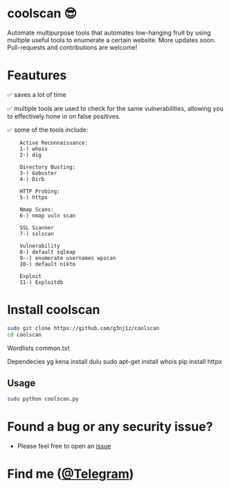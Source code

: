 # coolscan :sunglasses:
Automate multipurpose tools that automates low-hanging fruit by using multiple useful tools to enumerate a certain website. More updates soon. Pull-requests and contributions are welcome!

# Feautures
:white_check_mark: saves a lot of time

:white_check_mark: multiple tools are used to check for the same vulnerabilities, allowing you to effectively hone in on false positives.

:white_check_mark: some of the tools include:

        Active Reconnaissance:
        1-) whois
        2-) dig
     
        Directory Busting:
        3-) Gobuster
        4-) Dirb

        HTTP Probing:
        5-) httpx

        Nmap Scans:
        6-) nmap vuln scan

        SSL Scanner
        7-) sslscan

        Vulnerability
        8-) default sqlmap
        9--) enumerate usernames wpscan
        10-) default nikto

        Exploit
        11-) Exploitdb

# Install coolscan
```bash
sudo git clone https://github.com/g3nj1z/coolscan
cd coolscan
```

Wordlists
common.txt

Dependecies yg kena install dulu
sudo apt-get install whois
pip install httpx



## Usage

```bash
sudo python coolscan.py 
```

# Found a bug or any security issue?
- Please feel free to open an [issue](https://github.com/g3nj1z/coolscan/issues)

# Find me (<a href="t.me/g3nj1z">@Telegram</a>)